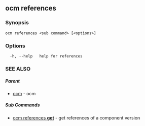 ## ocm references



### Synopsis

```
ocm references <sub command> [<options>]
```

### Options

```
  -h, --help   help for references
```

### SEE ALSO

##### Parent

* [ocm](ocm.md)	 - ocm


##### Sub Commands

* [ocm references <b>get</b>](ocm_references_get.md)	 - get references of a component version

